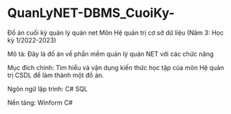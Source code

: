 # QuanLyNET-DBMS_CuoiKy-
Đồ án cuối kỳ quản lý quán net
Môn Hệ quản trị cơ sở dữ liệu (Năm 3: Học kỳ 1/2022-2023)

Mô tả: 
Đây là đồ án về phần mềm quản lý quán NET với các chức năng 

Mục đích chính: 
Tìm hiểu và vận dụng kiến thức học tập của môn Hệ quản trị CSDL để làm thành một đồ án.

Ngôn ngữ lập trình: 
C#
SQL

Nền tảng: 
Winform C#



